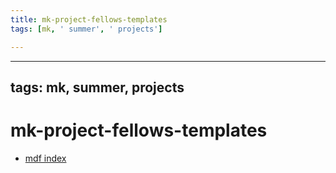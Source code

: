 ```yaml
---
title: mk-project-fellows-templates
tags: [mk, ' summer', ' projects']

---
```


---
tags: mk, summer, projects
---

# mk-project-fellows-templates


- [mdf index](https://hackmd.io/ChFYBx1IQdGpRAtWXjRPew)